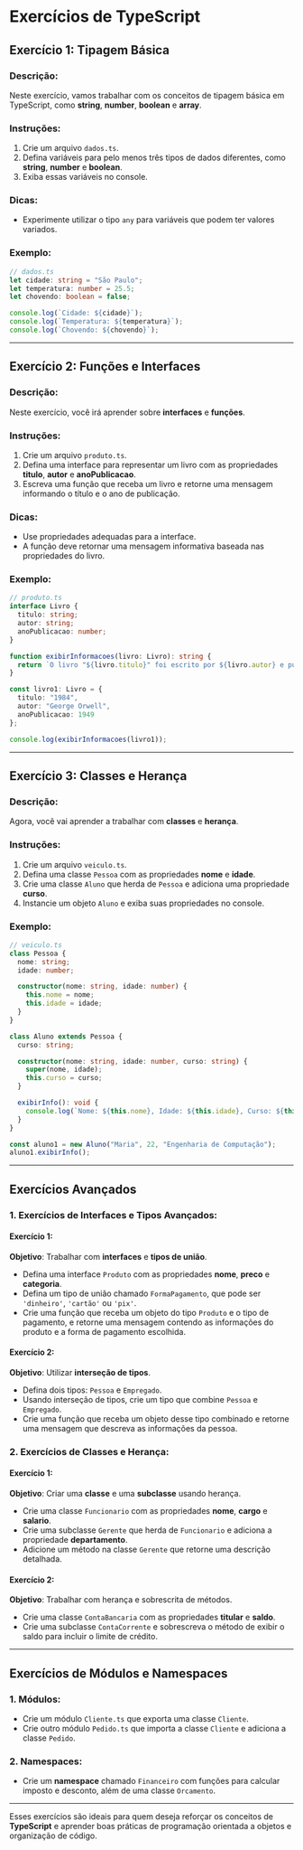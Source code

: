 # Exercícios de TypeScript


## Exercício 1: Tipagem Básica

### Descrição:
Neste exercício, vamos trabalhar com os conceitos de tipagem básica em TypeScript, como **string**, **number**, **boolean** e **array**.

### Instruções:
1. Crie um arquivo `dados.ts`.
2. Defina variáveis para pelo menos três tipos de dados diferentes, como **string**, **number** e **boolean**.
3. Exiba essas variáveis no console.

### Dicas:
- Experimente utilizar o tipo `any` para variáveis que podem ter valores variados.

### Exemplo:
```typescript
// dados.ts
let cidade: string = "São Paulo";
let temperatura: number = 25.5;
let chovendo: boolean = false;

console.log(`Cidade: ${cidade}`);
console.log(`Temperatura: ${temperatura}`);
console.log(`Chovendo: ${chovendo}`);
```

---

## Exercício 2: Funções e Interfaces

### Descrição:
Neste exercício, você irá aprender sobre **interfaces** e **funções**.

### Instruções:
1. Crie um arquivo `produto.ts`.
2. Defina uma interface para representar um livro com as propriedades **titulo**, **autor** e **anoPublicacao**.
3. Escreva uma função que receba um livro e retorne uma mensagem informando o título e o ano de publicação.

### Dicas:
- Use propriedades adequadas para a interface.
- A função deve retornar uma mensagem informativa baseada nas propriedades do livro.

### Exemplo:
```typescript
// produto.ts
interface Livro {
  titulo: string;
  autor: string;
  anoPublicacao: number;
}

function exibirInformacoes(livro: Livro): string {
  return `O livro "${livro.titulo}" foi escrito por ${livro.autor} e publicado em ${livro.anoPublicacao}.`;
}

const livro1: Livro = {
  titulo: "1984",
  autor: "George Orwell",
  anoPublicacao: 1949
};

console.log(exibirInformacoes(livro1));
```

---

## Exercício 3: Classes e Herança

### Descrição:
Agora, você vai aprender a trabalhar com **classes** e **herança**.

### Instruções:
1. Crie um arquivo `veiculo.ts`.
2. Defina uma classe `Pessoa` com as propriedades **nome** e **idade**.
3. Crie uma classe `Aluno` que herda de `Pessoa` e adiciona uma propriedade **curso**.
4. Instancie um objeto `Aluno` e exiba suas propriedades no console.

### Exemplo:
```typescript
// veiculo.ts
class Pessoa {
  nome: string;
  idade: number;

  constructor(nome: string, idade: number) {
    this.nome = nome;
    this.idade = idade;
  }
}

class Aluno extends Pessoa {
  curso: string;

  constructor(nome: string, idade: number, curso: string) {
    super(nome, idade);
    this.curso = curso;
  }

  exibirInfo(): void {
    console.log(`Nome: ${this.nome}, Idade: ${this.idade}, Curso: ${this.curso}`);
  }
}

const aluno1 = new Aluno("Maria", 22, "Engenharia de Computação");
aluno1.exibirInfo();
```

---

## Exercícios Avançados

### 1. Exercícios de Interfaces e Tipos Avançados:

#### Exercício 1:
**Objetivo**: Trabalhar com **interfaces** e **tipos de união**.

- Defina uma interface `Produto` com as propriedades **nome**, **preco** e **categoria**.
- Defina um tipo de união chamado `FormaPagamento`, que pode ser `'dinheiro'`, `'cartão'` ou `'pix'`.
- Crie uma função que receba um objeto do tipo `Produto` e o tipo de pagamento, e retorne uma mensagem contendo as informações do produto e a forma de pagamento escolhida.

#### Exercício 2:
**Objetivo**: Utilizar **interseção de tipos**.

- Defina dois tipos: `Pessoa` e `Empregado`.
- Usando interseção de tipos, crie um tipo que combine `Pessoa` e `Empregado`.
- Crie uma função que receba um objeto desse tipo combinado e retorne uma mensagem que descreva as informações da pessoa.

### 2. Exercícios de Classes e Herança:

#### Exercício 1:
**Objetivo**: Criar uma **classe** e uma **subclasse** usando herança.

- Crie uma classe `Funcionario` com as propriedades **nome**, **cargo** e **salario**.
- Crie uma subclasse `Gerente` que herda de `Funcionario` e adiciona a propriedade **departamento**.
- Adicione um método na classe `Gerente` que retorne uma descrição detalhada.

#### Exercício 2:
**Objetivo**: Trabalhar com herança e sobrescrita de métodos.

- Crie uma classe `ContaBancaria` com as propriedades **titular** e **saldo**.
- Crie uma subclasse `ContaCorrente` e sobrescreva o método de exibir o saldo para incluir o limite de crédito.

---

## Exercícios de Módulos e Namespaces

### 1. Módulos:
- Crie um módulo `Cliente.ts` que exporta uma classe `Cliente`.
- Crie outro módulo `Pedido.ts` que importa a classe `Cliente` e adiciona a classe `Pedido`.

### 2. Namespaces:
- Crie um **namespace** chamado `Financeiro` com funções para calcular imposto e desconto, além de uma classe `Orcamento`.

---

Esses exercícios são ideais para quem deseja reforçar os conceitos de **TypeScript** e aprender boas práticas de programação orientada a objetos e organização de código.
